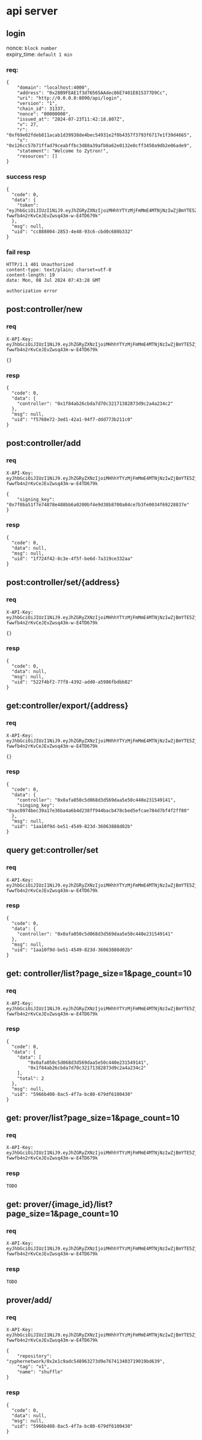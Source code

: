 # api server

## login
nonce: `block number`  
expiry_time: `default 1 min`

### req:
```jsonc
{
    "domain": "localhost:4000", 
    "address": "0x28B9FEAE1f3d76565AAdec86E7401E815377D9Cc",
    "uri": "http://0.0.0.0:8090/api/login",
    "version": "1",
    "chain_id": 31337,
    "nonce": "00000000",
    "issued_at": "2024-07-23T11:42:18.807Z",
    "v": 27,
    "r": "0xf69e02fdeb811acab1d39938de4bec54931e2f0b4357f3793f6717e1f39d4665",
    "s": "0x126cc57b71ffad79ceabffbc3d88a39afb0a62e0132e0cff3450a9db2e06ade9",
    "statement": "Welcome to Zytron!",
    "resources": []
}
```
### success resp
```jsonc
{
  "code": 0,
  "data": {
    "token": "eyJhbGciOiJIUzI1NiJ9.eyJhZGRyZXNzIjoiMHhhYTYzMjFmMmE4MTNjNzIwZjBmYTE5ZjEzNzg5OTMyZDA1YzExZTI1IiwiY3JlYXRlX3RpbWUiOjE3MjA0MjQ1NDUsImV4cGlyeV90aW1lIjoxNzIwNDI0NjA1fQ.1wgqrBQU-fwwfb4n2rKvCeJEvZwsq43m-w-E4TD679k"
  },
  "msg": null,
  "uid": "cc888004-2853-4e48-93c6-cbd0c680b332"
}
```
### fail resp
```jsonc
HTTP/1.1 401 Unauthorized
content-type: text/plain; charset=utf-8
content-length: 19
date: Mon, 08 Jul 2024 07:43:28 GMT

authorization error
```

## post:controller/new

### req
```jsonc
X-API-Key: eyJhbGciOiJIUzI1NiJ9.eyJhZGRyZXNzIjoiMHhhYTYzMjFmMmE4MTNjNzIwZjBmYTE5ZjEzNzg5OTMyZDA1YzExZTI1IiwiY3JlYXRlX3RpbWUiOjE3MjA0MjQ1NDUsImV4cGlyeV90aW1lIjoxNzIwNDI0NjA1fQ.1wgqrBQU-fwwfb4n2rKvCeJEvZwsq43m-w-E4TD679k

{}
```

### resp
```jsonc
{
  "code": 0,
  "data": {
    "controller": "0x1f84ab26cbda7d70c32171382873d9c2a4a234c2"
  },
  "msg": null,
  "uid": "f5768e72-3ed1-42a1-94f7-ddd773b211c0"
}
```

## post:controller/add

### req
```jsonc
X-API-Key: eyJhbGciOiJIUzI1NiJ9.eyJhZGRyZXNzIjoiMHhhYTYzMjFmMmE4MTNjNzIwZjBmYTE5ZjEzNzg5OTMyZDA1YzExZTI1IiwiY3JlYXRlX3RpbWUiOjE3MjA0MjQ1NDUsImV4cGlyeV90aW1lIjoxNzIwNDI0NjA1fQ.1wgqrBQU-fwwfb4n2rKvCeJEvZwsq43m-w-E4TD679k

{
    "signing_key": "0x7f0ba51f7e74878e488bb6a0200bf4e9d38b8700a04ce7b3fe0034f69228837e"
}
```

### resp
```jsonc
{
  "code": 0,
  "data": null,
  "msg": null,
  "uid": "1f724f42-8c3e-4f5f-be6d-7a319ce332aa"
}
```

## post:controller/set/{address}

### req
```jsonc
X-API-Key: eyJhbGciOiJIUzI1NiJ9.eyJhZGRyZXNzIjoiMHhhYTYzMjFmMmE4MTNjNzIwZjBmYTE5ZjEzNzg5OTMyZDA1YzExZTI1IiwiY3JlYXRlX3RpbWUiOjE3MjA0MjQ1NDUsImV4cGlyeV90aW1lIjoxNzIwNDI0NjA1fQ.1wgqrBQU-fwwfb4n2rKvCeJEvZwsq43m-w-E4TD679k

{}
```

### resp
```jsonc
{
  "code": 0,
  "data": null,
  "msg": null,
  "uid": "522f4bf2-77f8-4392-add0-a5986fbdbb82"
}
```

## get:controller/export/{address}

### req
```jsonc
X-API-Key: eyJhbGciOiJIUzI1NiJ9.eyJhZGRyZXNzIjoiMHhhYTYzMjFmMmE4MTNjNzIwZjBmYTE5ZjEzNzg5OTMyZDA1YzExZTI1IiwiY3JlYXRlX3RpbWUiOjE3MjA0MjQ1NDUsImV4cGlyeV90aW1lIjoxNzIwNDI0NjA1fQ.1wgqrBQU-fwwfb4n2rKvCeJEvZwsq43m-w-E4TD679k

{}
```

### resp
```jsonc
{
  "code": 0,
  "data": {
    "controller": "0x0afa050c5d068d3d569daa5e50c440e231549141",
    "singing_key": "0xac0974bec39a17e36ba4a6b4d238ff944bacb478cbed5efcae784d7bf4f2ff80"
  },
  "msg": null,
  "uid": "1aa10f9d-be51-4549-823d-36063888d02b"
}
```

## query get:controller/set

### req
```jsonc
X-API-Key: eyJhbGciOiJIUzI1NiJ9.eyJhZGRyZXNzIjoiMHhhYTYzMjFmMmE4MTNjNzIwZjBmYTE5ZjEzNzg5OTMyZDA1YzExZTI1IiwiY3JlYXRlX3RpbWUiOjE3MjA0MjQ1NDUsImV4cGlyeV90aW1lIjoxNzIwNDI0NjA1fQ.1wgqrBQU-fwwfb4n2rKvCeJEvZwsq43m-w-E4TD679k

```

### resp
```jsonc
{
  "code": 0,
  "data": {
    "controller": "0x0afa050c5d068d3d569daa5e50c440e231549141"
  },
  "msg": null,
  "uid": "1aa10f9d-be51-4549-823d-36063888d02b"
}
```

## get: controller/list?page_size=1&page_count=10

### req
```jsonc
X-API-Key: eyJhbGciOiJIUzI1NiJ9.eyJhZGRyZXNzIjoiMHhhYTYzMjFmMmE4MTNjNzIwZjBmYTE5ZjEzNzg5OTMyZDA1YzExZTI1IiwiY3JlYXRlX3RpbWUiOjE3MjA0MjQ1NDUsImV4cGlyeV90aW1lIjoxNzIwNDI0NjA1fQ.1wgqrBQU-fwwfb4n2rKvCeJEvZwsq43m-w-E4TD679k

```

### resp
```jsonc
{
  "code": 0,
  "data": {
    "data": [
        "0x0afa050c5d068d3d569daa5e50c440e231549141",
        "0x1f84ab26cbda7d70c32171382873d9c2a4a234c2"
    ],
    "total": 2
  },
  "msg": null,
  "uid": "5966b408-8ac5-4f7a-bc80-679df6100430"
}
```


## get: prover/list?page_size=1&page_count=10

### req
```jsonc
X-API-Key: eyJhbGciOiJIUzI1NiJ9.eyJhZGRyZXNzIjoiMHhhYTYzMjFmMmE4MTNjNzIwZjBmYTE5ZjEzNzg5OTMyZDA1YzExZTI1IiwiY3JlYXRlX3RpbWUiOjE3MjA0MjQ1NDUsImV4cGlyeV90aW1lIjoxNzIwNDI0NjA1fQ.1wgqrBQU-fwwfb4n2rKvCeJEvZwsq43m-w-E4TD679k

```

### resp
```jsonc
TODO
```


## get: prover/{image_id}/list?page_size=1&page_count=10

### req
```jsonc
X-API-Key: eyJhbGciOiJIUzI1NiJ9.eyJhZGRyZXNzIjoiMHhhYTYzMjFmMmE4MTNjNzIwZjBmYTE5ZjEzNzg5OTMyZDA1YzExZTI1IiwiY3JlYXRlX3RpbWUiOjE3MjA0MjQ1NDUsImV4cGlyeV90aW1lIjoxNzIwNDI0NjA1fQ.1wgqrBQU-fwwfb4n2rKvCeJEvZwsq43m-w-E4TD679k

```

### resp
```jsonc
TODO
```


## prover/add/

### req
```jsonc
X-API-Key: eyJhbGciOiJIUzI1NiJ9.eyJhZGRyZXNzIjoiMHhhYTYzMjFmMmE4MTNjNzIwZjBmYTE5ZjEzNzg5OTMyZDA1YzExZTI1IiwiY3JlYXRlX3RpbWUiOjE3MjA0MjQ1NDUsImV4cGlyeV90aW1lIjoxNzIwNDI0NjA1fQ.1wgqrBQU-fwwfb4n2rKvCeJEvZwsq43m-w-E4TD679k

{
    "repository": "zyphernetwork/0x2e1c9adc548963273d9e767413403719019bd639",
    "tag": "v1",
    "name": "shuffle"
}
```

### resp
```jsonc
{
  "code": 0,
  "data": null,
  "msg": null,
  "uid": "5966b408-8ac5-4f7a-bc80-679df6100430"
}
```